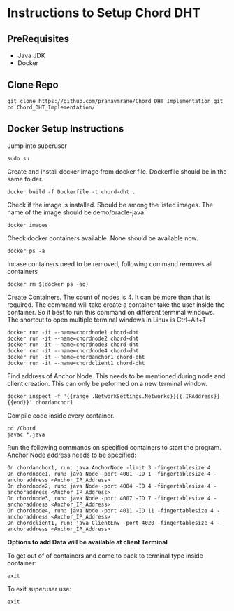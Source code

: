 # Instructions to Setup Chord DHT

## PreRequisites
* Java JDK
* Docker

## Clone Repo
```
git clone https://github.com/pranavmrane/Chord_DHT_Implementation.git
cd Chord_DHT_Implementation/
```

## Docker Setup Instructions

Jump into superuser
	
	sudo su

Create and install docker image from docker file. Dockerfile should be in the same folder.
	
	docker build -f Dockerfile -t chord-dht .

Check if the image is installed. Should be among the listed images. The name of the image should be demo/oracle-java
	
	docker images

Check docker containers available. None should be available now.
	
	docker ps -a

Incase containers need to be removed, following command removes all containers
	
	docker rm $(docker ps -aq)

Create Containers. The count of nodes is 4. It can be more than that is required. The command will take create a container take the user inside the container. So it best to run this command on different terminal windows. The shortcut to open multiple terminal windows in Linux is Ctrl+Alt+T
	
	docker run -it --name=chordnode1 chord-dht
	docker run -it --name=chordnode2 chord-dht
	docker run -it --name=chordnode3 chord-dht
	docker run -it --name=chordnode4 chord-dht
	docker run -it --name=chordanchor1 chord-dht
	docker run -it --name=chordclient1 chord-dht

Find address of Anchor Node. This needs to be mentioned during node and client creation. This can only be peformed on a new terminal window.
	
	docker inspect -f '{{range .NetworkSettings.Networks}}{{.IPAddress}}{{end}}' chordanchor1

Compile code inside every container.
	
	cd /Chord
	javac *.java

Run the following commands on specified containers to start the program. Anchor Node address needs to be specified:
	
	On chordanchor1, run: java AnchorNode -limit 3 -fingertablesize 4
	On chordnode1, run: java Node -port 4001 -ID 1 -fingertablesize 4 -anchoraddress <Anchor_IP_Address>
	On chordnode2, run: java Node -port 4004 -ID 4 -fingertablesize 4 -anchoraddress <Anchor_IP_Address>
	On chordnode3, run: java Node -port 4007 -ID 7 -fingertablesize 4 -anchoraddress <Anchor_IP_Address>
	On chordnode4, run: java Node -port 4011 -ID 11 -fingertablesize 4 -anchoraddress <Anchor_IP_Address>
	On chordclient1, run: java ClientEnv -port 4020 -fingertablesize 4 -anchoraddress <Anchor_IP_Address>

**Options to add Data will be available at client Terminal**

To get out of of containers and come to back to terminal type inside container:
	
	exit

To exit superuser use:
	
	exit

